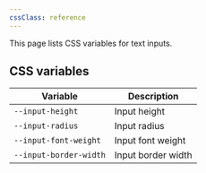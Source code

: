 ```yaml
---
cssClass: reference
---
```


This page lists CSS variables for text inputs.

## CSS variables

| Variable               | Description        |
| ---------------------- | ------------------ |
| `--input-height`       | Input height       |
| `--input-radius`       | Input radius       |
| `--input-font-weight`  | Input font weight  |
| `--input-border-width` | Input border width |

